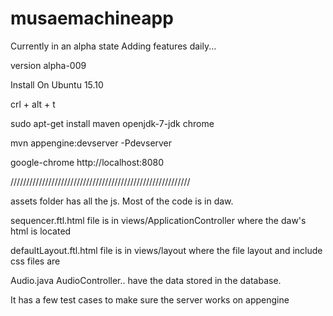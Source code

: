 # musaemachineapp
Currently in an alpha state
Adding features daily...

version alpha-009



Install On Ubuntu 15.10

crl + alt + t 

sudo apt-get install maven openjdk-7-jdk chrome

mvn appengine:devserver -Pdevserver

google-chrome http://localhost:8080

/////////////////////////////////////////////////////////



assets folder has all the js.  Most of the code is in daw.

sequencer.ftl.html file is in views/ApplicationController
	where the daw's html is located

defaultLayout.ftl.html file is in views/layout
	where the file layout and include css files are

Audio.java AudioController.. have the data stored in the database.

It has a few test cases to make sure the server works on appengine
